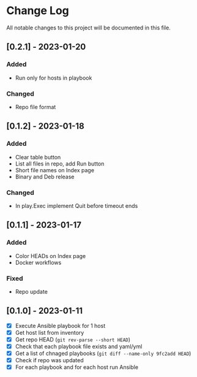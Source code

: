 
# Change Log
All notable changes to this project will be documented in this file.

## [0.2.1] - 2023-01-20
### Added
- Run only for hosts in playbook

### Changed
- Repo file format

## [0.1.2] - 2023-01-18
### Added
- Clear table button
- List all files in repo, add Run button
- Short file names on Index page
- Binary and Deb release

### Changed
- In play.Exec implement Quit before timeout ends

## [0.1.1] - 2023-01-17
### Added
- Color HEADs on Index page
- Docker workflows

### Fixed
- Repo update

## [0.1.0] - 2023-01-11
- [x] Execute Ansible playbook for 1 host
- [x] Get host list from inventory
- [x] Get repo HEAD (`git rev-parse --short HEAD`)
- [x] Check that each playbook file exists and yaml/yml
- [x] Get a list of chnaged playbooks (`git diff --name-only 9fc2add HEAD`)
- [x] Check if repo was updated
- [x] For each playbook and for each host run Ansible
